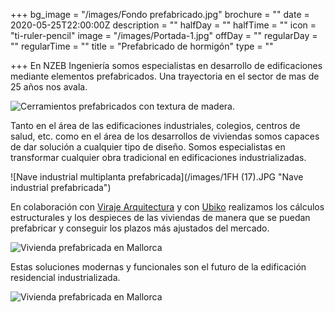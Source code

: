 +++
bg_image = "/images/Fondo prefabricado.jpg"
brochure = ""
date = 2020-05-25T22:00:00Z
description = ""
halfDay = ""
halfTime = ""
icon = "ti-ruler-pencil"
image = "/images/Portada-1.jpg"
offDay = ""
regularDay = ""
regularTime = ""
title = "Prefabricado de hormigón"
type = ""

+++
En NZEB Ingeniería somos especialistas en desarrollo de edificaciones mediante elementos prefabricados. Una trayectoria en el sector de mas de 25 años nos avala.

![Cerramientos prefabricados con textura de madera.](/images/9.jpg "Cerramientos prefabricados texturados")

Tanto en el área de las edificaciones industriales, colegios, centros de salud, etc. como en el área de los desarrollos de viviendas somos capaces de dar solución a cualquier tipo de diseño. Somos especialistas en transformar cualquier obra tradicional en edificaciones industrializadas.

![Nave industrial multiplanta prefabricada](/images/1FH (17).JPG "Nave industrial prefabricada")

En colaboración con [Viraje Arquitectura](https://viraje.es/ "Viraje Arquitectura")  y con [Ubiko](https://www.ubiko.es/ "Ubiko") realizamos los cálculos estructurales y los despieces de las viviendas de manera que se puedan prefabricar y conseguir los plazos más ajustados del mercado.

![Vivienda prefabricada en Mallorca](/images/UBIKO_web_UP44_02_01.jpg "Vivienda prefabricada")

Estas soluciones modernas y funcionales son el futuro de la edificación residencial industrializada.

![Vivienda prefabricada en Mallorca](/images/UBIKO_web_UP44_14.jpg "Vivienda prefabricada.")